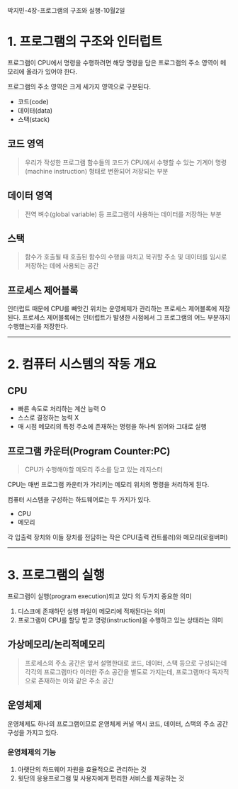 박지민-4장-프로그램의 구조와 실행-10월2일
# 1. 프로그램의 구조와 인터럽트
프로그램이 CPU에서 명령을 수행하려면 해당 명령을 담은 프로그램의 주소 영역이 메모리에 올라가 있어야 한다.

프로그램의 주소 영역은 크게 세가지 영역으로 구분된다.
- 코드(code)
- 데이터(data)
- 스택(stack)

## 코드 영역
>우리가 작성한 프로그램 함수들의 코드가 CPU에서 수행할 수 있는 기계어 명령(machine instruction) 형태로 변환되어 저장되는 부분

## 데이터 영역
>전역 벼수(global variable) 등 프로그램이 사용하는 데이터를 저장하는 부분

## 스택
>함수가 호출될 때 호출된 함수의 수행을 마치고 복귀할 주소 및 데이터를 임시로 저장하는 데에 사용되는 공간

## 프로세스 제어블록
인터럽트 때문에 CPU를 빼앗긴 위치는 운영체제가 관리하는 프로세스 제어블록에 저장된다.
프로세스 제어블록에는 인터럽트가 발생한 시점에서 그 프로그램의 어느 부분까지 수행했는지를 저장한다.

---
# 2. 컴퓨터 시스템의 작동 개요
## CPU
- 빠른 속도로 처리하는 계산 능력 O
- 스스로 결정하는 능력 X
- 매 시점 메모리의 특정 주소에 존재하는 명령을 하나씩 읽어와 그대로 실행

## 프로그램 카운터(Program Counter:PC)
>CPU가 수행해야할 메모리 주소를 담고 있는 레지스터

CPU는 매번 프로그램 카운터가 가리키는 메모리 위치의 명령을 처리하게 된다.


컴퓨터 시스템을 구성하는 하드웨어로는 두 가지가 있다.
- CPU
- 메모리


각 입출력 장치와 이들 장치를 전담하는 작은 CPU(출력 컨트롤러)와 메모리(로컬버퍼)

---
# 3. 프로그램의 실행
프로그램이 실행(program execution)되고 있다 의 두가지 중요한 의미

1. 디스크에 존재하던 실행 파일이 메모리에 적재된다는 의미
2. 프로그램이 CPU를 할당 받고 명령(instruction)을 수행하고 있는 상태라는 의미

## 가상메모리/논리적메모리
>프로세스의 주소 공간은 앞서 설명한대로 코드, 데이터, 스택 등으로 구성되는데 각각의 프로그램마다 이러한 주소 공간을 별도로 가지는데, 프로그램마다 독자적으로 존재하는 이와 같은 주소 공간

## 운영체제
운영체제도 하나의 프로그램이므로 운영체제 커널 역시 코드, 데이터, 스택의 주소 공간 구성을 가지고 있다.

### 운영체제의 기능
1. 아랫단의 하드웨어 자원을 효율적으로 관리하는 것
2. 윗단의 응용프로그램 및 사용자에게 편리한 서비스를 제공하는 것